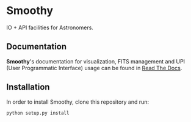 Smoothy
=======

IO + API facilities for Astronomers.

Documentation
-------------

**Smoothy**'s documentation for visualization, FITS management and UPI (User Programmatic Interface) usage can be found in [Read The Docs](http://smoothy.readthedocs.io/).


Installation
------------

In order to install Smoothy, clone this repository and run:

``
python setup.py install
``
